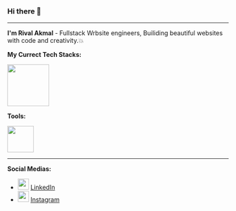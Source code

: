 ### Hi there 👋
---
<strong>I'm  Rival Akmal</strong> - Fullstack Wrbsite engineers, Builiding beautiful websites with code and creativity.💥

**My Currect Tech Stacks:**

<code><img height="95" src="https://skillicons.dev/icons?i=html,htmx,pug,css,scss,sass,nodejs,js,ts,vue,nuxt,svelte,angular,vite,vitest,tailwind,bootstrap,windicss,materialui,vuetify,pinia,redux,cypress,nest,mysql,prisma,yarn,npm,pnpm&theme=dark" /></code>

**Tools:**

<code><img height="60" src="https://skillicons.dev/icons?i=vscode,bitbucket,codepen,discord,docker,figma,git,github,postman,sublime&theme=dark" /></code>

---
**Social Medias:**

- <img height="25" src="https://skillicons.dev/icons?i=linkedin&theme=dark"> [LinkedIn](https://id.linkedin.com/in/rivalakmal)</img>
- <img height="25" src="https://skillicons.dev/icons?i=instagram&theme=dark"> [Instagram](https://id.linkedin.com/in/rival_akmal7)</img>
